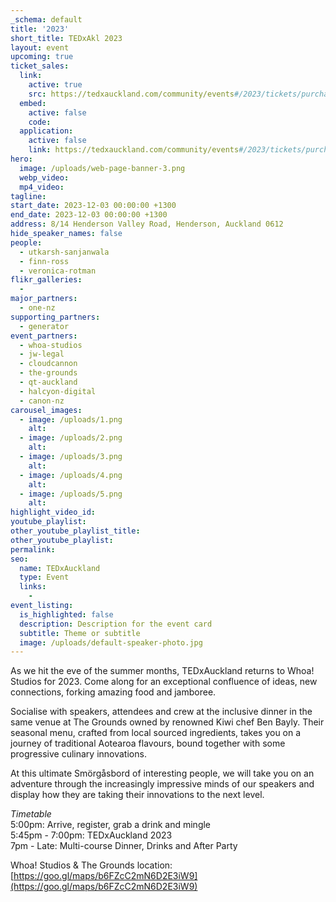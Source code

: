 ```yaml
---
_schema: default
title: '2023'
short_title: TEDxAkl 2023
layout: event
upcoming: true
ticket_sales:
  link:
    active: true
    src: https://tedxauckland.com/community/events#/2023/tickets/purchase
  embed:
    active: false
    code:
  application:
    active: false
    link: https://tedxauckland.com/community/events#/2023/tickets/purchase
hero:
  image: /uploads/web-page-banner-3.png
  webp_video:
  mp4_video:
tagline:
start_date: 2023-12-03 00:00:00 +1300
end_date: 2023-12-03 00:00:00 +1300
address: 8/14 Henderson Valley Road, Henderson, Auckland 0612
hide_speaker_names: false
people:
  - utkarsh-sanjanwala
  - finn-ross
  - veronica-rotman
flikr_galleries:
  -
major_partners:
  - one-nz
supporting_partners:
  - generator
event_partners:
  - whoa-studios
  - jw-legal
  - cloudcannon
  - the-grounds
  - qt-auckland
  - halcyon-digital
  - canon-nz
carousel_images:
  - image: /uploads/1.png
    alt:
  - image: /uploads/2.png
    alt:
  - image: /uploads/3.png
    alt:
  - image: /uploads/4.png
    alt:
  - image: /uploads/5.png
    alt:
highlight_video_id:
youtube_playlist:
other_youtube_playlist_title:
other_youtube_playlist:
permalink:
seo:
  name: TEDxAuckland
  type: Event
  links:
    -
event_listing:
  is_highlighted: false
  description: Description for the event card
  subtitle: Theme or subtitle
  image: /uploads/default-speaker-photo.jpg
---
```

As we hit the eve of the summer months, TEDxAuckland returns to Whoa! Studios for 2023. Come along for an exceptional confluence of ideas, new connections, forking amazing food and jamboree.

Socialise with speakers, attendees and crew at the inclusive dinner in the same venue at The Grounds owned by renowned Kiwi chef Ben Bayly. Their seasonal menu, crafted from local sourced ingredients, takes you on a journey of traditional Aotearoa flavours, bound together with some progressive culinary innovations.

At this ultimate Smörgåsbord of interesting people, we will take you on an adventure through the increasingly impressive minds of our speakers and display how they are taking their innovations to the next level.

*Timetable*<br>5:00pm: Arrive, register, grab a drink and mingle<br>5:45pm - 7:00pm: TEDxAuckland 2023<br>7pm - Late: Multi-course Dinner, Drinks and After Party

Whoa! Studios & The Grounds location: [https://goo.gl/maps/b6FZcC2mN6D2E3iW9](https://goo.gl/maps/b6FZcC2mN6D2E3iW9)
